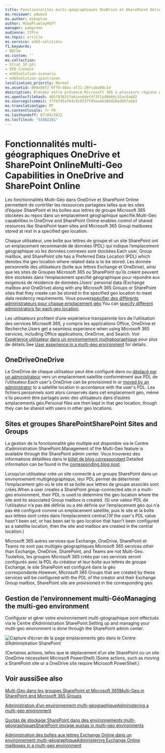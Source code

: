 ```yaml
---
title: Fonctionnalités multi-géographiques OneDrive et SharePoint Online
ms.reviewer: adwood
ms.author: mikeplum
author: MikePlumleyMSFT
manager: pamgreen
audience: ITPro
ms.topic: article
ms.service: o365-solutions
f1.keywords:
- NOCSH
ms.custom: ''
ms.collection:
- Strat_SP_gtc
- SPO_Content
- m365solution-scenario
- m365solution-spintranet
localization_priority: Normal
ms.assetid: 094e86f2-9ff0-40ac-af31-28fcaba00c1d
description: Étendez votre présence Microsoft 365 à plusieurs régions géographiques grâce aux fonctionnalités multi-géographiques dans OneDrive Online.
ms.openlocfilehash: 405f876317a6cec6defdf3f1a49b0dc32ac0add2
ms.sourcegitcommit: f7fbf45af64c5c0727fd5eaab309d20ad097a483
ms.translationtype: MT
ms.contentlocale: fr-FR
ms.lasthandoff: 07/09/2021
ms.locfileid: "53362281"
---
```

# <a name="multi-geo-capabilities-in-onedrive-and-sharepoint-online"></a><span data-ttu-id="6df1c-103">Fonctionnalités multi-géographiques OneDrive et SharePoint Online</span><span class="sxs-lookup"><span data-stu-id="6df1c-103">Multi-Geo Capabilities in OneDrive and SharePoint Online</span></span>

<span data-ttu-id="6df1c-104">Les fonctionnalités Multi-Géo dans OneDrive et SharePoint Online permettent de contrôler les ressources partagées telles que les sites d’équipe SharePoint et les boîtes aux lettres de groupe Microsoft 365 stockées au repos dans un emplacement géographique spécifié.</span><span class="sxs-lookup"><span data-stu-id="6df1c-104">Multi-Geo capabilities in OneDrive and SharePoint Online enables control of shared resources like SharePoint team sites and Microsoft 365 Group mailboxes stored at rest in a specified geo location.</span></span>

<span data-ttu-id="6df1c-105">Chaque utilisateur, une boîte aux lettres de groupe et un site SharePoint ont un emplacement recommandé de données (PDL) qui indique l’emplacement géographique où les données connexes sont stockées.</span><span class="sxs-lookup"><span data-stu-id="6df1c-105">Each user, Group mailbox, and SharePoint site has a Preferred Data Location (PDL) which denotes the geo location where related data is to be stored.</span></span> <span data-ttu-id="6df1c-106">Les donnée personnelle des utilisateurs (boîte aux lettres Exchange et OneDrive), ainsi que les sites de Groupes Microsoft 365 ou SharePoint qu’ils créent peuvent être stockées dans l’emplacement spécifié géographique pour répondre aux exigences de résidence de données.</span><span class="sxs-lookup"><span data-stu-id="6df1c-106">Users' personal data (Exchange mailbox and OneDrive) along with any Microsoft 365 Groups or SharePoint sites that they create can be stored in the specified geo location to meet data residency requirements.</span></span> <span data-ttu-id="6df1c-107">Vous pouvez[spécifier des différents administrateurs pour chaque emplacement géo](add-a-sharepoint-geo-admin.md).</span><span class="sxs-lookup"><span data-stu-id="6df1c-107">You can [specify different administrators for each geo location](add-a-sharepoint-geo-admin.md).</span></span>

<span data-ttu-id="6df1c-108">Les utilisateurs profitent d’une expérience transparente lors de l’utilisation des services Microsoft 365, y compris les applications Office, OneDrive et Recherche.</span><span class="sxs-lookup"><span data-stu-id="6df1c-108">Users get a seamless experience when using Microsoft 365 services, including Office applications, OneDrive, and Search.</span></span> <span data-ttu-id="6df1c-109">Voir [Expérience utilisateur dans un environnement multigéographique](multi-geo-user-experience.md) pour plus de détails.</span><span class="sxs-lookup"><span data-stu-id="6df1c-109">See [User experience in a multi-geo environment](multi-geo-user-experience.md) for details.</span></span>

## <a name="onedrive"></a><span data-ttu-id="6df1c-110">OneDrive</span><span class="sxs-lookup"><span data-stu-id="6df1c-110">OneDrive</span></span>

<span data-ttu-id="6df1c-111">Le OneDrive de chaque utilisateur peut être configuré dans ou [déplacé par un administrateur](move-onedrive-between-geo-locations.md) vers un emplacement satellite conformément aux PDL de l’utilisateur.</span><span class="sxs-lookup"><span data-stu-id="6df1c-111">Each user's OneDrive can be provisioned in or [moved by an administrator](move-onedrive-between-geo-locations.md) to a satellite location in accordance with the user's PDL.</span></span> <span data-ttu-id="6df1c-112">Les fichiers personnels sont alors conservés dans cet emplacement géo, même s’ils peuvent être partagés avec des utilisateurs dans d’autres emplacements géo.</span><span class="sxs-lookup"><span data-stu-id="6df1c-112">Personal files are then kept in that geo location, though they can be shared with users in other geo locations.</span></span>

## <a name="sharepoint-sites-and-groups"></a><span data-ttu-id="6df1c-113">Sites et groupes SharePoint</span><span class="sxs-lookup"><span data-stu-id="6df1c-113">SharePoint Sites and Groups</span></span>

<span data-ttu-id="6df1c-114">La gestion de la fonctionnalité géo multiple est disponible via le Centre d’administration SharePoint.</span><span class="sxs-lookup"><span data-stu-id="6df1c-114">Management of the Multi-Geo feature is available through the SharePoint admin center.</span></span> <span data-ttu-id="6df1c-115">Vous trouverez des informations détaillées dans le [ billet de blog correspondant](https://techcommunity.microsoft.com/t5/Office-365-Blog/Now-available-Multi-Geo-in-SharePoint-and-Office-365-Groups/ba-p/263302).</span><span class="sxs-lookup"><span data-stu-id="6df1c-115">Detailed information can be found in the [corresponding blog post](https://techcommunity.microsoft.com/t5/Office-365-Blog/Now-available-Multi-Geo-in-SharePoint-and-Office-365-Groups/ba-p/263302).</span></span>

<span data-ttu-id="6df1c-116">Lorsqu’un utilisateur crée un site connecté à un groupe SharePoint dans un environnement multigéographique, leur PDL permet de déterminer l’emplacement géo où le site et sa boîte aux lettres de groupe associés sont créés.</span><span class="sxs-lookup"><span data-stu-id="6df1c-116">When a user creates a SharePoint group-connected site in a multi-geo environment, their PDL is used to determine the geo location where the site and its associated Group mailbox is created.</span></span> <span data-ttu-id="6df1c-117">(Si une valeur PDL de l’utilisateur n’a pas été définie ou a été définie sur l’emplacement géo qui n’a pas été configuré comme un emplacement satellite, puis le site et la boîte aux lettres sont créés dans l’emplacement central.)</span><span class="sxs-lookup"><span data-stu-id="6df1c-117">(If the user's PDL value hasn't been set, or has been set to geo location that hasn't been configured as a satellite location, then the site and mailbox are created in the central location.)</span></span>

<span data-ttu-id="6df1c-118">Microsoft 365 autres services que Exchange, OneDrive, SharePoint et Teams ne sont pas multigéo géographiques.</span><span class="sxs-lookup"><span data-stu-id="6df1c-118">Microsoft 365 services other than Exchange, OneDrive, SharePoint, and Teams are not Multi-Geo.</span></span> <span data-ttu-id="6df1c-119">Toutefois, les groupes Microsoft 365 créés par ces services seront configurés avec la PDL du créateur et leur boîte aux lettres de groupe Exchange, le site SharePoint est configuré dans la géo correspondante.</span><span class="sxs-lookup"><span data-stu-id="6df1c-119">However, Microsoft 365 Groups that are created by these services will be configured with the PDL of the creator and their Exchange Group mailbox, SharePoint site are provisioned in the corresponding geo.</span></span> 

## <a name="managing-the-multi-geo-environment"></a><span data-ttu-id="6df1c-120">Gestion de l’environnement multi-Géo</span><span class="sxs-lookup"><span data-stu-id="6df1c-120">Managing the multi-geo environment</span></span>

<span data-ttu-id="6df1c-121">Configurer et gérer votre environnement multi-géographique sont effectués via le Centre d’Administration SharePoint.</span><span class="sxs-lookup"><span data-stu-id="6df1c-121">Setting up and managing your multi-geo environment is done through the SharePoint admin center.</span></span> 

![Capture d’écran de la page emplacements géo dans le Centre d’Administration SharePoint](../media/sharepoint-multi-geo-admin-center.png)

<span data-ttu-id="6df1c-123">(Certaines actions, telles que le déplacement d’un site SharePoint ou un site OneDrive nécessitent Microsoft PowerShell).</span><span class="sxs-lookup"><span data-stu-id="6df1c-123">(Some actions, such as moving a SharePoint site or a OneDrive site require Microsoft PowerShell.)</span></span>

## <a name="see-also"></a><span data-ttu-id="6df1c-124">Voir aussi</span><span class="sxs-lookup"><span data-stu-id="6df1c-124">See also</span></span>

[<span data-ttu-id="6df1c-125">Multi-Geo dans les groupes SharePoint et Microsoft 365</span><span class="sxs-lookup"><span data-stu-id="6df1c-125">Multi-Geo in SharePoint and Microsoft 365 Groups</span></span>](https://techcommunity.microsoft.com/t5/Office-365-Blog/Now-available-Multi-Geo-in-SharePoint-and-Office-365-Groups/ba-p/263302)

[<span data-ttu-id="6df1c-126">Administration d’un environnement multi-géographique</span><span class="sxs-lookup"><span data-stu-id="6df1c-126">Administering a multi-geo environment</span></span>](administering-a-multi-geo-environment.md)

[<span data-ttu-id="6df1c-127">Quotas de stockage SharePoint dans des environnements multi-géographiques</span><span class="sxs-lookup"><span data-stu-id="6df1c-127">SharePoint storage quotas in multi-geo environments</span></span>](sharepoint-multi-geo-storage-quota.md)

[<span data-ttu-id="6df1c-128">Administration des boîtes aux lettres Exchange Online dans un environnement multi-géographique</span><span class="sxs-lookup"><span data-stu-id="6df1c-128">Administering Exchange Online mailboxes in a multi-geo environment</span></span>](administering-exchange-online-multi-geo.md)
